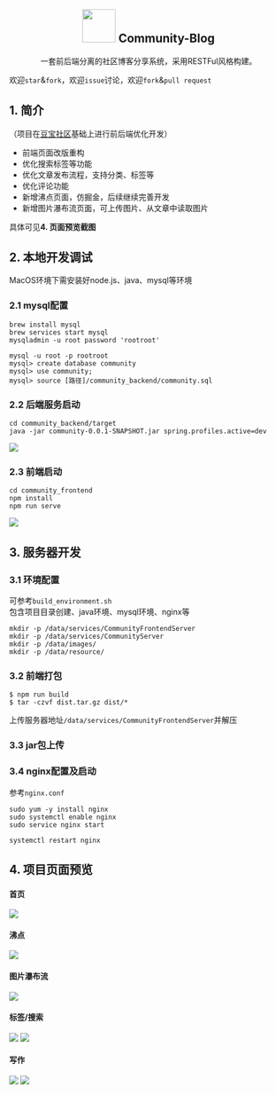 <div align="center">

<h2><img src="img/logo.png" width=60> Community-Blog</h2>
<p>一套前后端分离的社区博客分享系统，采用RESTFul风格构建。<p/>     

</div>

欢迎`star`&`fork`，欢迎`issue`讨论，欢迎`fork`&`pull request` 

## 1. 简介
（项目在[豆宝社区](https://github.com/songboriceman/doubao_community_frontend)基础上进行前后端优化开发）  

+ 前端页面改版重构
+ 优化搜索标签等功能
+ 优化文章发布流程，支持分类、标签等
+ 优化评论功能
+ 新增沸点页面，仿掘金，后续继续完善开发
+ 新增图片瀑布流页面，可上传图片、从文章中读取图片

具体可见**4. 页面预览截图**

## 2. 本地开发调试

MacOS环境下需安装好node.js、java、mysql等环境

### 2.1 mysql配置
```shell
brew install mysql
brew services start mysql
mysqladmin -u root password 'rootroot'

mysql -u root -p rootroot
mysql> create database community
mysql> use community;
mysql> source [路径]/community_backend/community.sql
```

### 2.2 后端服务启动
```shell
cd community_backend/target
java -jar community-0.0.1-SNAPSHOT.jar spring.profiles.active=dev
```  
![](./img/java_server.png)

### 2.3 前端启动
```shell
cd community_frontend
npm install
npm run serve
```
![](./img/web_server.png)

## 3. 服务器开发

### 3.1 环境配置
可参考`build_environment.sh`  
包含项目目录创建、java环境、mysql环境、nginx等 
```shell
mkdir -p /data/services/CommunityFrontendServer
mkdir -p /data/services/CommunityServer
mkdir -p /data/images/
mkdir -p /data/resource/
```

### 3.2 前端打包
```shell
$ npm run build
$ tar -czvf dist.tar.gz dist/*
```
上传服务器地址`/data/services/CommunityFrontendServer`并解压

### 3.3 jar包上传
### 3.4 nginx配置及启动
参考`nginx.conf`
```shell
sudo yum -y install nginx
sudo systemctl enable nginx
sudo service nginx start

systemctl restart nginx
```


## 4. 项目页面预览

#### 首页
![](./img/shouye.png)

#### 沸点
![](./img/feidian.png)

#### 图片瀑布流
![](./img/Jan-27-2024%2018-11-59.gif)

#### 标签/搜索
![](./img/tags.png)
![](./img/search.png)

#### 写作
![](./img/write.png)
![](./img/write2.png)